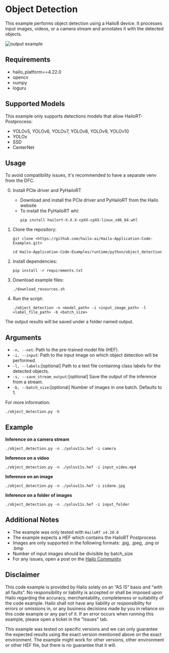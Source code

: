 Object Detection
================

This example performs object detection using a Hailo8 device.
It processes input images, videos, or a camera stream and annotates it with the detected objects.

![output example](./output.gif)

Requirements
------------

- hailo_platform==4.22.0
- opencv
- numpy
- loguru

Supported Models
----------------

This example only supports detections models that allow HailoRT-Postprocess:
- YOLOv5, YOLOv6, YOLOv7, YOLOv8, YOLOv9, YOLOv10
- YOLOx
- SSD
- CenterNet
 

Usage
-----
To avoid compatibility issues, it's recommended to have a separate venv from the DFC.

0. Install PCIe driver and PyHailoRT
    - Download and install the PCIe driver and PyHailoRT from the Hailo website
    - To install the PyHailoRT whl:
        ```shell script
        pip install hailort-X.X.X-cpXX-cpXX-linux_x86_64.whl
        ```

1. Clone the repository:
    ```shell script
    git clone <https://github.com/hailo-ai/Hailo-Application-Code-Examples.git>
        
    cd Hailo-Application-Code-Examples/runtime/python/object_detection
    ```

2. Install dependencies:
    ```shell script
    pip install -r requirements.txt
    ```

3. Download example files:
    ```shell script
    ./download_resources.sh
    ```

4. Run the script:
    ```shell script
    ./object_detection -n <model_path> -i <input_image_path> -l <label_file_path> -b <batch_size>
    ```
The output results will be saved under a folder named output.

Arguments
---------

- ``-n, --net``: Path to the pre-trained model file (HEF).
- ``-i, --input``: Path to the input image on which object detection will be performed.
- ``-l, --labels``:[optional] Path to a text file containing class labels for the detected objects.
- ``-s, --save_stream_output``:[optional] Save the output of the inference from a stream.
- ``-b, --batch_size``:[optional] Number of images in one batch. Defaults to 1.

For more information:
```shell script
./object_detection.py -h
```
Example 
-------
**Inference on a camera stream**
```shell script
./object_detection.py -n ./yolov11s.hef -i camera
```
**Inference on a video**
```shell script
./object_detection.py -n ./yolov11s.hef -i input_video.mp4
```
**Inference on an image**
```shell script
./object_detection.py -n ./yolov11s.hef -i zidane.jpg
```
**Inference on a folder of images**
```shell script
./object_detection.py -n ./yolov11s.hef -i input_folder
```

Additional Notes
----------------

- The example was only tested with ``HailoRT v4.20.0``
- The example expects a HEF which contains the HailoRT Postprocess
- Images are only supported in the following formats: .jpg, .jpeg, .png or .bmp
- Number of input images should be divisible by batch_size
- For any issues, open a post on the [Hailo Community](https://community.hailo.ai)

Disclaimer
----------
This code example is provided by Hailo solely on an “AS IS” basis and “with all faults”. No responsibility or liability is accepted or shall be imposed upon Hailo regarding the accuracy, merchantability, completeness or suitability of the code example. Hailo shall not have any liability or responsibility for errors or omissions in, or any business decisions made by you in reliance on this code example or any part of it. If an error occurs when running this example, please open a ticket in the "Issues" tab.

This example was tested on specific versions and we can only guarantee the expected results using the exact version mentioned above on the exact environment. The example might work for other versions, other environment or other HEF file, but there is no guarantee that it will.
